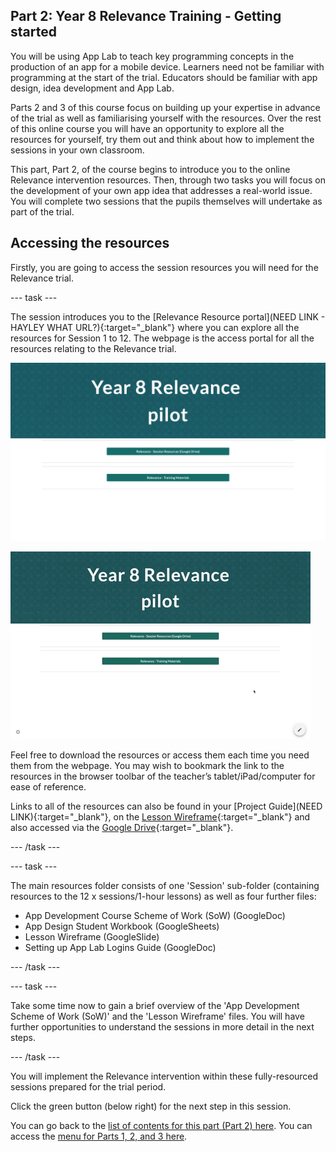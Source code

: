 ## Part 2: Year 8 Relevance Training - Getting started
You will be using App Lab to teach key programming concepts in the production of an app for a mobile device. Learners need not be familiar with programming at the start of the trial. Educators should be familiar with app design, idea development and App Lab. 

Parts 2 and 3 of this course focus on building up your expertise in advance of the trial as well as familiarising yourself with the resources. Over the rest of this online course you will have an opportunity to explore all the resources for yourself, try them out and think about how to implement the sessions in your own classroom.

This part, Part 2, of the course begins to introduce you to the online Relevance intervention resources. Then, through two tasks you will focus on the development of your own app idea that addresses a real-world issue. You will complete two sessions that the pupils themselves will undertake as part of the trial. 

## Accessing the resources
Firstly, you are going to access the session resources you will need for the Relevance trial. 

--- task ---

The session introduces you to the [Relevance Resource portal](NEED LINK - HAYLEY WHAT URL?){:target="_blank"} where you can explore all the resources for Session 1 to 12. The webpage is the access portal for all the resources relating to the Relevance trial.

![Modelling access webpage](images/relevance-Webpage.png)

![Modelling access webpage](images/relevance-WebpageAccess.gif)

Feel free to download the resources or access them each time you need them from the webpage. You may wish to bookmark the link to the resources in the browser toolbar of the teacher’s tablet/iPad/computer for ease of reference. 

Links to all of the resources can also be found in your [Project Guide](NEED LINK){:target="_blank"}, on the [Lesson Wireframe](https://ncce.io/4PM6um){:target="_blank"} and also accessed via the [Google Drive](https://ncce.io/KNDNJR){:target="_blank"}.

--- /task ---

--- task ---

The main resources folder consists of one 'Session' sub-folder (containing resources to the  12 x sessions/1-hour lessons) as well as four further files: 
+ App Development Course Scheme of Work (SoW) (GoogleDoc)
+ App Design Student Workbook (GoogleSheets)
+ Lesson Wireframe (GoogleSlide)
+ Setting up App Lab Logins Guide (GoogleDoc)

--- /task ---

--- task ---

Take some time now to gain a brief overview of the 'App Development Scheme of Work (SoW)' and the 'Lesson Wireframe' files. You will have further opportunities to understand the sessions in more detail in the next steps.

--- /task ---

You will implement the Relevance intervention within these fully-resourced sessions prepared for the trial period.

Click the green button (below right) for the next step in this session.

You can go back to the [list of contents for this part (Part 2) here](https://projects.raspberrypi.org/en/projects/Year8-RelevanceTraining-Part2-GBICi4).
You can access the [menu for Parts 1, 2, and 3 here](https://projects.raspberrypi.org/en/pathways/year8-relevancetraining-gbici4).
